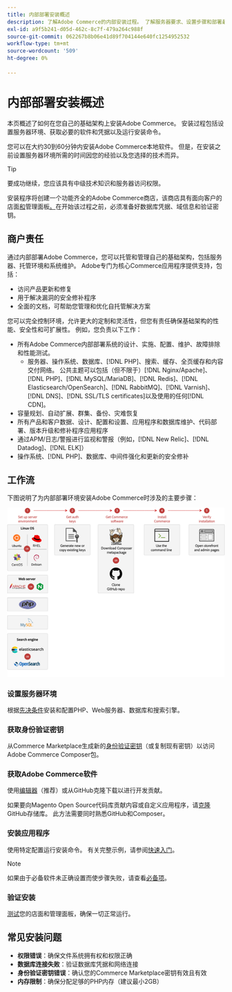 ```yaml
---
title: 内部部署安装概述
description: 了解Adobe Commerce的内部安装过程。 了解服务器要求、设置步骤和部署最佳实践。
exl-id: a9f5b241-d05d-462c-8c7f-479a264c988f
source-git-commit: 062267b8b06e41d89f704144e640fc1254952532
workflow-type: tm+mt
source-wordcount: '509'
ht-degree: 0%

---
```



# 内部部署安装概述

本页概述了如何在您自己的基础架构上安装Adobe Commerce。 安装过程包括设置服务器环境、获取必要的软件和凭据以及运行安装命令。

您可以在大约30到60分钟内安装Adobe Commerce本地软件。 但是，在安装之前设置服务器环境所需的时间因您的经验以及您选择的技术而异。

>[!TIP]
>
>要成功继续，您应该具有中级技术知识和服务器访问权限。

安装程序将创建一个功能齐全的Adobe Commerce商店，该商店具有面向客户的店面[和](https://experienceleague.adobe.com/zh-hans/docs/commerce-admin/start/storefront/storefront)管理面板[。 &#x200B;](https://experienceleague.adobe.com/zh-hans/docs/commerce-admin/start/admin/admin)在开始该过程之前，必须准备好数据库凭据、域信息和验证密钥。

## 商户责任

通过内部部署Adobe Commerce，您可以托管和管理自己的基础架构，包括服务器、托管环境和系统维护。 Adobe专门为核心Commerce应用程序提供支持，包括：

- 访问产品更新和修复
- 用于解决漏洞的安全修补程序
- 全面的文档，可帮助您管理和优化自托管解决方案

您可以完全控制环境，允许更大的定制和灵活性，但您有责任确保基础架构的性能、安全性和可扩展性。 例如，您负责以下工作：

- 所有Adobe Commerce内部部署系统的设计、实施、配置、维护、故障排除和性能测试。
   - 服务器、操作系统、数据库、[!DNL PHP]、搜索、缓存、全页缓存和内容交付网络。 公共主题可以包括（但不限于）[!DNL Nginx/Apache]、[!DNL PHP]、[!DNL MySQL/MariaDB]、[!DNL Redis]、[!DNL Elasticsearch/OpenSearch]、[!DNL RabbitMQ]、[!DNL Varnish]、[!DNL DNS]、[!DNL SSL/TLS certificates]以及使用的任何[!DNL CDN]。
- 容量规划、自动扩展、群集、备份、灾难恢复
- 所有产品和客户数据、设计、配置和设置、应用程序和数据库维护、代码部署、版本升级和修补程序应用程序
- 通过APM/日志/警报进行监视和警报（例如，[!DNL New Relic]、[!DNL Datadog]、[!DNL ELK]）
- 操作系统、[!DNL PHP]、数据库、中间件强化和更新的安全修补

## 工作流

下图说明了为内部部署环境安装Adobe Commerce时涉及的主要步骤：

![安装的工作原理](../assets/installation/on-premises-install.drawio.svg)

### 设置服务器环境

根据[先决条件](prerequisites/overview.md)安装和配置PHP、Web服务器、数据库和搜索引擎。

### 获取身份验证密钥

从Commerce Marketplace生成新的[身份验证密钥](prerequisites/authentication-keys.md)（或复制现有密钥）以访问Adobe Commerce Composer包。

### 获取Adobe Commerce软件

使用[编辑器](prerequisites/commerce.md)（推荐）或从GitHub克隆下载以进行开发贡献。

如果要向Magento Open Source代码库贡献内容或自定义应用程序，请[克隆](https://developer.adobe.com/commerce/contributor/guides/install/clone-repository/) GitHub存储库。 此方法需要同时熟悉GitHub和Composer。

### 安装应用程序

使用特定配置运行安装命令。 有关完整示例，请参阅[快速入门](composer.md)。

>[!NOTE]
>
>如果由于必备软件未正确设置而使步骤失败，请查看[必备项](prerequisites/overview.md)。

### 验证安装

[测试](next-steps/verify.md)您的店面和管理面板，确保一切正常运行。

## 常见安装问题

- **权限错误**：确保文件系统拥有权和权限正确
- **数据库连接失败**：验证数据库凭据和网络连接
- **身份验证密钥错误**：确认您的Commerce Marketplace密钥有效且有效
- **内存限制**：确保分配足够的PHP内存（建议最小2GB）
